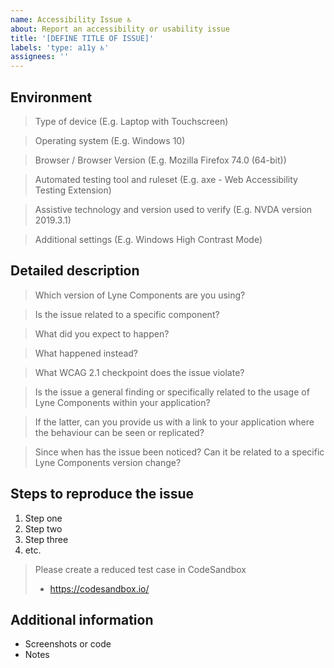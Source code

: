 ```yaml
---
name: Accessibility Issue ♿
about: Report an accessibility or usability issue
title: '[DEFINE TITLE OF ISSUE]'
labels: 'type: a11y ♿'
assignees: ''
---
```


<!-- Feel free to remove sections that aren't relevant.

## Title line template: [Title]: Brief description

-->

## Environment

> Type of device (E.g. Laptop with Touchscreen)

> Operating system (E.g. Windows 10)

> Browser / Browser Version (E.g. Mozilla Firefox 74.0 (64-bit))

> Automated testing tool and ruleset (E.g. axe - Web Accessibility Testing Extension)

> Assistive technology and version used to verify (E.g. NVDA version 2019.3.1)

> Additional settings (E.g. Windows High Contrast Mode)

## Detailed description

> Which version of Lyne Components are you using?

> Is the issue related to a specific component?

> What did you expect to happen?

> What happened instead?

> What WCAG 2.1 checkpoint does the issue violate?

> Is the issue a general finding or specifically related to the usage of Lyne Components 
> within your application?

> If the latter, can you provide us with a link to your application where the behaviour can 
> be seen or replicated?

> Since when has the issue been noticed? Can it be related to a specific 
> Lyne Components version change?

## Steps to reproduce the issue

1. Step one
2. Step two
3. Step three
4. etc.

> Please create a reduced test case in CodeSandbox
>
> - https://codesandbox.io/

## Additional information

- Screenshots or code
- Notes
